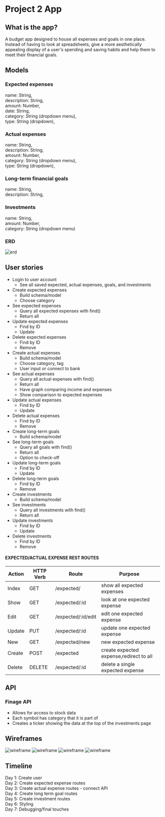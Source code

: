 # Project 2 App
## What is the app? ##
A budget app designed to house all expenses and goals in one place. Instead of having to look at spreadsheets, give a more aesthetically appealing display of a user's spending and saving habits and help them to meet their financial goals.
## Models ##
### Expected expenses ###
name: String,  
description: String,  
amount: Number,  
date: String,  
category: String (dropdown menu),  
type: String (dropdown),  
### Actual expenses ###
name: String,  
description: String,  
amount: Number,    
category: String (dropdown menu),  
type: String (dropdown),  
### Long-term financial goals ###
name: String,  
description: String,  
### Investments ###
name: String,  
amount: Number,  
category: String (dropdown menu)  
### ERD ###
![erd](/images/ERD.png)


## User stories ##
- Login to user account
    - See all saved expected, actual expenses, goals, and investments
- Create expected expenses
    - Build schema/model
    - Choose category
- See expected expenses
    - Query all expected expenses with find()
    - Return all
- Update expected expenses
    - Find by ID
    - Update
- Delete expected expenses
    - Find by ID
    - Remove
- Create actual expenses
    - Build schema/model
    - Choose category, tag
    - User input or connect to bank
- See actual expenses
    - Query all actual expenses with find()   
    - Return all
    - Have graph comparing income and expenses
    - Show comparison to expected expenses
- Update actual expenses
    - Find by ID
    - Update
- Delete actual expenses
    - Find by ID
    - Remove
- Create long-term goals
    - Build schema/model
- See long-term goals
    - Query all goals with find()   
    - Return all
    - Option to check-off
- Update long-term goals
    - Find by ID
    - Update
- Delete long-term goals
    - Find by ID
    - Remove
- Create investments
    - Build schema/model
- See investments
    - Query all investments with find()   
    - Return all
- Update investments
    - Find by ID
    - Update
- Delete investments
    - Find by ID
    - Remove

#### EXPECTED/ACTUAL EXPENSE REST ROUTES ####
Action      | HTTP Verb  | Route              | Purpose
----------- | ---------- |------------------- | --------------------------------------- |
Index       | GET        | /expected/         | show all expected expenses              |
Show        | GET        | /expected/:id      | look at one expected expense            |
Edit        | GET        | /expected/:id/edit | edit one expected expense               |
Update      | PUT        | /expected/:id      | update one expected expense             |
New         | GET        | /expected/new      | new expected expense                    |
Create      | POST       | /expected          | create expected expense,redirect to all |
Delete      | DELETE     | /expected/:id      | delete a single expected expense        |

## API ##
### Finage API ###
* Allows for access to stock data
* Each symbol has category that it is part of
* Creates a ticker showing the data at the top of the investments page

## Wireframes ##
![wireframe](/images/WF1.png)
![wireframe](/images/WF2.png)
![wireframe](/images/WF3.png)
![wireframe](/images/WF4.png)

## Timeline ##
Day 1: Create user  
Day 2: Create expected expense routes  
Day 3: Create actual expense routes - connect API  
Day 4: Create long term goal routes  
Day 5: Create investment routes  
Day 6: Styling  
Day 7: Debugging/final touches  